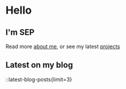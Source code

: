 # Hello

## I'm SEP

Read more [about me](/about), or see my latest [projects](/projects)

## Latest on my blog

::latest-blog-posts{limit=3}
